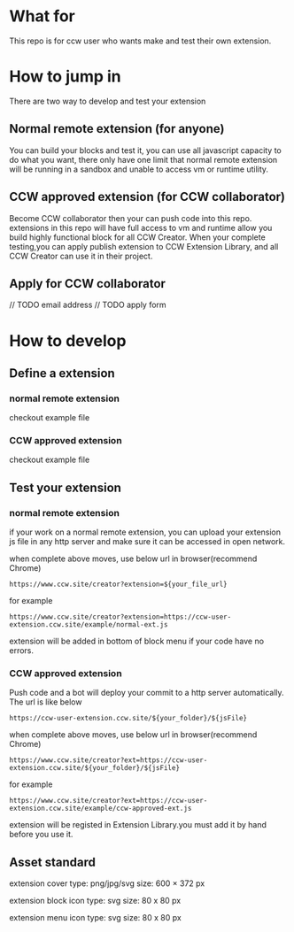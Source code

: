 # What for
This repo is for ccw user who wants make and test their own extension.
# How to jump in
There are two way to develop and test your extension
## Normal remote extension (for anyone)
You can build your blocks and test it, you can use all javascript capacity to do what you want, there only have one limit that normal remote extension will be running in a sandbox and unable to access vm or runtime utility.
## CCW approved extension (for CCW collaborator)
Become CCW collaborator then your can push code into this repo. extensions in this repo will have full access to vm and runtime allow you build highly functional block for all CCW Creator.
When your complete testing,you can apply publish extension to CCW Extension Library, and all CCW Creator can use it in their project.
## Apply for CCW collaborator
// TODO email address
// TODO apply form
# How to develop 

## Define a extension
### normal remote extension
checkout example file
### CCW approved extension
checkout example file
## Test your extension
### normal remote extension
if your work on a normal remote extension, you can upload your extension js file in any http server and make sure it can be accessed in open network.

when complete above moves, use below url in browser(recommend Chrome)
```
https://www.ccw.site/creator?extension=${your_file_url}
```
for example
```
https://www.ccw.site/creator?extension=https://ccw-user-extension.ccw.site/example/normal-ext.js
```
extension will be added in bottom of block menu if your code have no errors.
### CCW approved extension
Push code and a bot will deploy your commit to a http server automatically.
The url is like below
```
https://ccw-user-extension.ccw.site/${your_folder}/${jsFile}
```
when complete above moves, use below url in browser(recommend Chrome)
```
https://www.ccw.site/creator?ext=https://ccw-user-extension.ccw.site/${your_folder}/${jsFile}
```
for example
```
https://www.ccw.site/creator?ext=https://ccw-user-extension.ccw.site/example/ccw-approved-ext.js
```
extension will be registed in Extension Library.you must add it by hand before you use it.
## Asset standard
extension cover
type: png/jpg/svg
size: 600 × 372 px

extension block icon
type: svg
size: 80 x 80 px

extension menu icon
type: svg
size: 80 x 80 px

